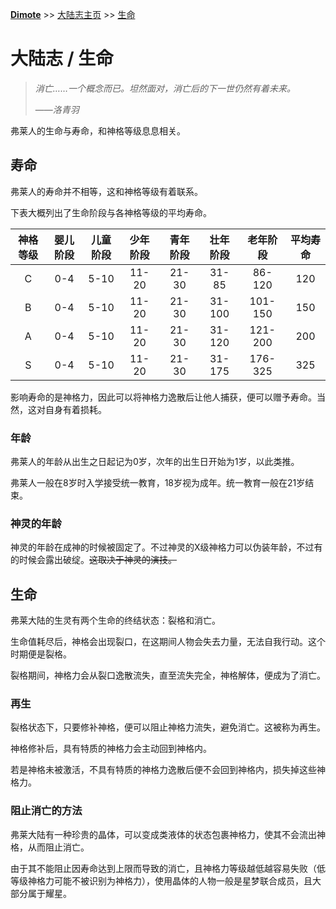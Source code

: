 **[Dimote](https://dimote.top)** >> [大陆志主页](index.md) >> [生命](shengming.md)

# 大陆志 / 生命

> *消亡……一个概念而已。坦然面对，消亡后的下一世仍然有着未来。*
>
> ——*洛青羽*

弗莱人的生命与寿命，和神格等级息息相关。

## 寿命

弗莱人的寿命并不相等，这和神格等级有着联系。

下表大概列出了生命阶段与各神格等级的平均寿命。

| 神格等级 | 婴儿阶段 | 儿童阶段 | 少年阶段 | 青年阶段 | 壮年阶段 | 老年阶段 | 平均寿命 |
| :------: | :------: | :------: | :------: | :------: | :------: | :------: | :------: |
|    C     |   0-4    |   5-10   |  11-20   |  21-30   |  31-85   |  86-120  |   120    |
|    B     |   0-4    |   5-10   |  11-20   |  21-30   |  31-100  | 101-150  |   150    |
|    A     |   0-4    |   5-10   |  11-20   |  21-30   |  31-120  | 121-200  |   200    |
|    S     |   0-4    |   5-10   |  11-20   |  21-30   |  31-175  | 176-325  |   325    |

影响寿命的是神格力，因此可以将神格力逸散后让他人捕获，便可以赠予寿命。当然，这对自身有着损耗。

### 年龄

弗莱人的年龄从出生之日起记为0岁，次年的出生日开始为1岁，以此类推。

弗莱人一般在8岁时入学接受统一教育，18岁视为成年。统一教育一般在21岁结束。

### 神灵的年龄

神灵的年龄在成神的时候被固定了。不过神灵的X级神格力可以伪装年龄，不过有的时候会露出破绽。~~这取决于神灵的演技。~~

## 生命

弗莱大陆的生灵有两个生命的终结状态：裂格和消亡。

生命值耗尽后，神格会出现裂口，在这期间人物会失去力量，无法自我行动。这个时期便是裂格。

裂格期间，神格力会从裂口逸散流失，直至流失完全，神格解体，便成为了消亡。

### 再生

裂格状态下，只要修补神格，便可以阻止神格力流失，避免消亡。这被称为再生。

神格修补后，具有特质的神格力会主动回到神格内。

若是神格未被激活，不具有特质的神格力逸散后便不会回到神格内，损失掉这些神格力。

### 阻止消亡的方法

弗莱大陆有一种珍贵的晶体，可以变成类液体的状态包裹神格力，使其不会流出神格，从而阻止消亡。

由于其不能阻止因寿命达到上限而导致的消亡，且神格力等级越低越容易失败（低等级神格力可能不被识别为神格力），使用晶体的人物一般是星梦联合成员，且大部分属于耀星。
